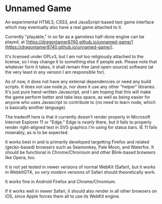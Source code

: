 # Unnamed Game
An experimental HTML5, CSS3, and JavaScript-based text game interface which may
eventually also have a real game attached to it.

Currently "playable," in so far as a gameless half-done engine can be played,
at [https://dragontamer8740.github.io/unnamed-game/](https://dragontamer8740.github.io/unnamed-game/).

It's licensed under GPLv3, but I am not too religiously attached to the license,
so I may change it to something else if people ask. Please note that whatever
form it takes, it shall remain free (and open-source) software (at the very
least in any version I am responsible for).

As of now, it does not have any external dependencies or need any build scripts.
It does not use node.js, nor does it use any other "helper" libraries.
It's just pure hand-written Javascript, and I am hoping that this will make the
game perform better and take less space, as well as being easier for anyone
who uses Javascript to contribute to (no need to learn node, which is basically
another language).

The tradeoff here is that it currently doesn't render properly in
Microsoft Internet Explorer 11 or "Edge." Edge is *nearly* there, but it fails
to properly render right-aligned text in SVG graphics I'm using for status
bars.
IE 11 fails miserably, as is to be expected.

It works best in and is primarily developed targetting Firefox and related
(gecko-based) browsers such as Seamonkey, Pale Moon, and Waterfox. It should
be functional in Chrome/Chromium and other Blink-based browsers like Opera, too.

It is not yet tested in newer versions of normal WebKit (Safari), but it works
in WebkitGTK, so *very modern* versions of Safari should theoretically work.

It works fine in Android Firefox and Chrome/Chromium.

If it works well in newer Safari, it should also render in all other
browsers on iOS, since Apple forces them all to use its WebKit engine.
